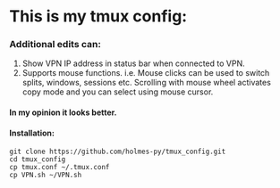 # This is my tmux config:


### Additional edits can: 
1. Show VPN IP address in status bar when connected to VPN.
2. Supports mouse functions. i.e. Mouse clicks can be used to switch splits, windows, sessions etc. Scrolling with mouse wheel activates copy mode and you can select using mouse cursor.


#### In my opinion it looks better.

#### Installation:
`git clone https://github.com/holmes-py/tmux_config.git` <br />
`cd tmux_config`<br />
`cp tmux.conf ~/.tmux.conf`<br />
`cp VPN.sh ~/VPN.sh`<br />


